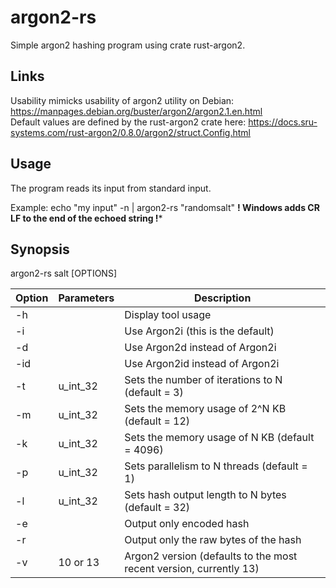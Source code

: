 # argon2-rs
Simple argon2 hashing program using crate rust-argon2.

## Links
Usability mimicks usability of argon2 utility on Debian: https://manpages.debian.org/buster/argon2/argon2.1.en.html \
Default values are defined by the rust-argon2 crate here: https://docs.sru-systems.com/rust-argon2/0.8.0/argon2/struct.Config.html

## Usage
The program reads its input from standard input.

Example: echo "my input" -n | argon2-rs "randomsalt"
**! Windows adds CR LF to the end of the echoed string !***

## Synopsis
argon2-rs salt [OPTIONS]

| Option | Parameters | Description                                                        |
| ------ | ---------- | ------------------------------------------------------------------ |
| -h     |            | Display tool usage                                                 |
| -i     |            | Use Argon2i (this is the default)                                  |
| -d     |            | Use Argon2d instead of Argon2i                                     |
| -id    |            | Use Argon2id instead of Argon2i                                    |
| -t     | u_int_32   | Sets the number of iterations to N (default = 3)                   |
| -m     | u_int_32   | Sets the memory usage of 2^N KB (default = 12)                     |
| -k     | u_int_32   | Sets the memory usage of N KB (default = 4096)                     |
| -p     | u_int_32   | Sets parallelism to N threads (default = 1)                        |
| -l     | u_int_32   | Sets hash output length to N bytes (default = 32)                  |
| -e     |            | Output only encoded hash                                           |
| -r     |            | Output only the raw bytes of the hash                              |
| -v     | 10 or 13   | Argon2 version (defaults to the most recent version, currently 13) |
